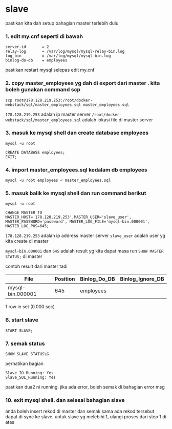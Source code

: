 # slave

pastikan kita dah setup bahagian master terlebih dulu

### 1. edit my.cnf seperti di bawah

```
server-id       = 2
relay-log       = /var/log/mysql/mysql-relay-bin.log
log_bin         = /var/log/mysql/mysql-bin.log
binlog-do-db    = employees
```

pastikan restart mysql selepas edit my.cnf

### 2. copy master_employees yg dah di export dari master . kita boleh gunakan command scp

```
scp root@178.128.219.253:/root/docker-webstack/sql/master_employees.sql master_employees.sql
```
`178.128.219.253` adalah ip master server
`/root/docker-webstack/sql/master_employees.sql` adalah lokasi file di master server

### 3. masuk ke mysql shell dan create database employees
```
mysql -u root
```
```
CREATE DATABASE employees;
EXIT;
```

### 4. import master_employees.sql kedalam db employees
```
mysql -u root employees < master_employees.sql
```

### 5. masuk balik ke mysql shell dan run command berikut
```
mysql -u root
```
```
CHANGE MASTER TO MASTER_HOST='178.128.219.253',MASTER_USER='slave_user', MASTER_PASSWORD='password', MASTER_LOG_FILE='mysql-bin.000001', MASTER_LOG_POS=645;
```
`178.128.219.253` adalah ip address master server
`slave_user` adalah user yg kita create di master 

`mysql-bin.000001` dan `645` adalah result yg kita dapat masa run `SHOW MASTER STATUS;` di master

contoh result dari master tadi

| File             | Position | Binlog_Do_DB | Binlog_Ignore_DB |
|------------------|----------|--------------|------------------|
| mysql-bin.000001 |      645 | employees    |                  |

1 row in set (0.000 sec)


### 6. start slave
```
START SLAVE;
```

### 7. semak status
```
SHOW SLAVE STATUS\G
```

perhatikan bagian 
```
Slave_IO_Running: Yes
Slave_SQL_Running: Yes
```             
pastikan dua2 ni running. jika ada error, boleh semak di bahagian error msg 

### 10. exit mysql shell. dan selesai bahagian slave

anda boleh insert rekod di master dan semak sama ada rekod tersebut dapat di sync ke slave. untuk slave yg melebihi 1, ulangi proses dari step 1 di atas
